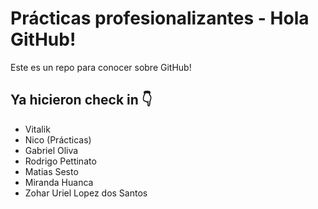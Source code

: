 # Prácticas profesionalizantes - Hola GitHub!
Este es un repo para conocer sobre GitHub!

## Ya hicieron check in 👇
- Vitalik
- Nico (Prácticas)
- Gabriel Oliva
- Rodrigo Pettinato
- Matias Sesto
- Miranda Huanca
- Zohar Uriel Lopez dos Santos
